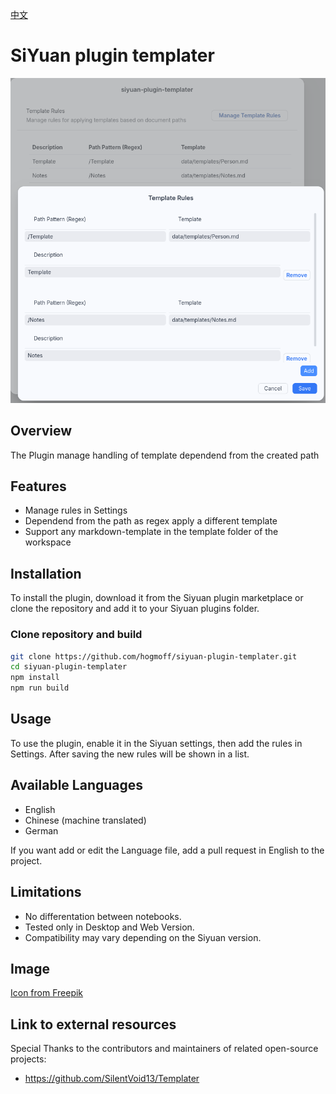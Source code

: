 [中文](https://github.com/hogmoff/siyuan-plugin-templater/blob/main/README_zh_CN.md)

# SiYuan plugin templater

![Preview](preview.png)

## Overview
The Plugin manage handling of template dependend from the created path

## Features
- Manage rules in Settings
- Dependend from the path as regex apply a different template
- Support any markdown-template in the template folder of the workspace

## Installation
To install the plugin, download it from the Siyuan plugin marketplace or clone the repository and add it to your Siyuan plugins folder.

### Clone repository and build
``` bash
git clone https://github.com/hogmoff/siyuan-plugin-templater.git
cd siyuan-plugin-templater
npm install
npm run build
```

## Usage
To use the plugin, enable it in the Siyuan settings, then add the rules in Settings. After saving the new rules will be shown in a list. 

## Available Languages
- English
- Chinese (machine translated)
- German

If you want add or edit the Language file, add a pull request in English to the project.

## Limitations
- No differentation between notebooks.
- Tested only in Desktop and Web Version.
- Compatibility may vary depending on the Siyuan version.

## Image
[Icon from Freepik](https://de.freepik.com/icon/wegweiser_3501183#fromView=family&page=1&position=51&uuid=446d41f8-5f18-4105-a681-b4447b91efe7)


## Link to external resources
Special Thanks to the contributors and maintainers of related open-source projects:
- https://github.com/SilentVoid13/Templater
